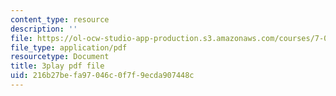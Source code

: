 ```yaml
---
content_type: resource
description: ''
file: https://ol-ocw-studio-app-production.s3.amazonaws.com/courses/7-016-introductory-biology-fall-2018/216b27befa97046c0f7f9ecda907448c_Chv8dlBVXpw.pdf
file_type: application/pdf
resourcetype: Document
title: 3play pdf file
uid: 216b27be-fa97-046c-0f7f-9ecda907448c
---
```


